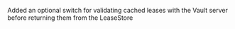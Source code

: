 Added an optional switch for validating cached leases with the Vault server before returning them from the LeaseStore
